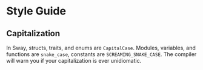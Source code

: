 # Style Guide

## Capitalization

<!-- This section should explain the capitalization style guide -->
<!-- cap:example:start -->
In Sway, structs, traits, and enums are `CapitalCase`. Modules, variables, and functions are `snake_case`, constants are `SCREAMING_SNAKE_CASE`. The compiler will warn you if your capitalization is ever unidiomatic.
<!-- cap:example:end -->
